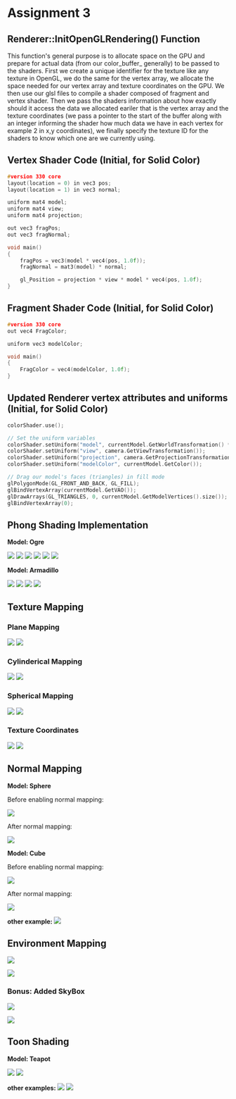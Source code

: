# Assignment 3

## Renderer::InitOpenGLRendering() Function 
This function's general purpose is to allocate space on the GPU and prepare for actual data (from our color_buffer_ generally) to be 
passed to the shaders.
First we create a unique identifier for the texture like any texture in OpenGL, we do the same for the vertex array, we allocate the 
space needed for our vertex array
and texture coordinates on the GPU. We then use our glsl files to compile a shader composed of fragment and vertex shader. Then we pass 
the shaders information about 
how exactly should it access the data we allocated eariler that is the vertex array and the texture coordinates (we pass a pointer to 
the start of the buffer along 
with an integer informing the shader how much data we have in each vertex for example 2 in x,y coordinates), we finally specify the 
texture ID for the shaders to know 
which one are we currently using.

## Vertex Shader Code (Initial, for Solid Color)
```c
#version 330 core
layout(location = 0) in vec3 pos;
layout(location = 1) in vec3 normal;

uniform mat4 model;
uniform mat4 view;
uniform mat4 projection;

out vec3 fragPos;
out vec3 fragNormal;

void main()
{
	fragPos = vec3(model * vec4(pos, 1.0f));
	fragNormal = mat3(model) * normal;

	gl_Position = projection * view * model * vec4(pos, 1.0f);
}
```

## Fragment Shader Code (Initial, for Solid Color)
```c
#version 330 core
out vec4 FragColor;

uniform vec3 modelColor;

void main()
{
    FragColor = vec4(modelColor, 1.0f);
}
```

## Updated Renderer vertex attributes and uniforms (Initial, for Solid Color)
```cpp
colorShader.use();

// Set the uniform variables
colorShader.setUniform("model", currentModel.GetWorldTransformation() * currentModel.GetModelTransformation());
colorShader.setUniform("view", camera.GetViewTransformation());
colorShader.setUniform("projection", camera.GetProjectionTransformation());
colorShader.setUniform("modelColor", currentModel.GetColor());

// Drag our model's faces (triangles) in fill mode
glPolygonMode(GL_FRONT_AND_BACK, GL_FILL);
glBindVertexArray(currentModel.GetVAO());
glDrawArrays(GL_TRIANGLES, 0, currentModel.GetModelVertices().size());
glBindVertexArray(0);
```

## Phong Shading Implementation

**Model: Ogre**

![](https://i.ibb.co/y6CgqLM/ogre.png)
![](https://i.ibb.co/x81Jp2k/ogre2.png)
![](https://i.ibb.co/ZHF0SCm/ogre3.png)
![](https://i.ibb.co/KsSSSyJ/ogre4.png)
![](https://i.ibb.co/bFgSQFc/ogre5.png)
![](https://i.ibb.co/c6KwkZs/ogre6.png)

**Model: Armadillo**

![](https://i.ibb.co/DMzm9bW/armadillo.png)
![](https://i.ibb.co/SBSvVmh/armadillo2.png)
![](https://i.ibb.co/1sK5wj4/armadillo3.png)
![](https://i.ibb.co/vCFBw92/armadillo4.png)

## Texture Mapping
### Plane Mapping
![](https://i.ibb.co/9vg91WD/Sphere-Plane.png)
![](https://i.ibb.co/DMmGqN8/Teapot-Plane.png)

### Cylinderical Mapping
![](https://i.ibb.co/gWJ2hJQ/Sphere-Cylindrical.png)
![](https://i.ibb.co/kGqWyxZ/Teapot-Cylindrical.png)

### Spherical Mapping
![](https://i.ibb.co/kX3dQX9/Sphere-Spherical.png)
![](https://i.ibb.co/d6My954/Teapot-Spherical.png)

### Texture Coordinates
![](https://i.ibb.co/QQnbGNG/Texture-Coords-2.png)
![](https://i.ibb.co/rknfcwc/Texture-Coords.png)

## Normal Mapping

**Model: Sphere**  

Before enabling normal mapping:  

![](https://i.ibb.co/cJLCZHv/Normal-Mapping-before.png)

After normal mapping:

![](https://i.ibb.co/6gLRRXX/Normal-Mapping-after.png)

**Model: Cube**

Before enabling normal mapping:

![](https://i.ibb.co/HNDS7K9/Normal-Mapping-2-before.png)

After normal mapping:

![](https://i.ibb.co/c68f7s0/Normal-Mapping-2-after.png)

**other example:**
![](https://i.ibb.co/VTBBdmP/Texture-Coords-with-Normal-Mapping.png)


## Environment Mapping
![](https://i.ibb.co/M8fPpKZ/spherereflect.png)

![](https://i.ibb.co/g4YqR35/teapotreflect.png)

### Bonus: Added SkyBox
![](https://i.ibb.co/CJYLQjq/Environment-Mapping.png)

![](https://i.ibb.co/zhxsWCk/Environment-Mapping-2.png)

## Toon Shading
**Model: Teapot**

![](https://i.ibb.co/gzNV1hW/Toon-Shading-1.png)
![](https://i.ibb.co/FVKhSTY/Toon-Shading-2.png)

**other examples:**
![](https://i.ibb.co/KLjkT12/Toon-Shading-3.png)
![](https://i.ibb.co/n8n4mg6/Toon-Shading-5.png)
